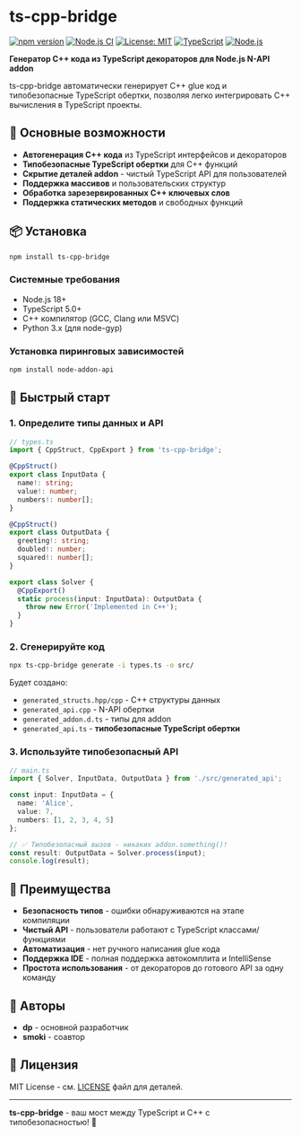 # ts-cpp-bridge

[![npm version](https://badge.fury.io/js/ts-cpp-bridge.svg)](https://badge.fury.io/js/ts-cpp-bridge)
[![Node.js CI](https://github.com/ClassicDP/ts-cpp-bridge/workflows/Node.js%20CI/badge.svg)](https://github.com/ClassicDP/ts-cpp-bridge/actions)
[![License: MIT](https://img.shields.io/badge/License-MIT-yellow.svg)](https://opensource.org/licenses/MIT)
[![TypeScript](https://img.shields.io/badge/TypeScript-5.7+-blue.svg)](https://www.typescriptlang.org/)
[![Node.js](https://img.shields.io/badge/Node.js-18+-green.svg)](https://nodejs.org/)

**Генератор C++ кода из TypeScript декораторов для Node.js N-API addon**

ts-cpp-bridge автоматически генерирует C++ glue код и типобезопасные TypeScript обертки, позволяя легко интегрировать C++ вычисления в TypeScript проекты.

## 🚀 Основные возможности

- **Автогенерация C++ кода** из TypeScript интерфейсов и декораторов
- **Типобезопасные TypeScript обертки** для C++ функций
- **Скрытие деталей addon** - чистый TypeScript API для пользователей
- **Поддержка массивов** и пользовательских структур
- **Обработка зарезервированных C++ ключевых слов**
- **Поддержка статических методов** и свободных функций

## 📦 Установка

```bash
npm install ts-cpp-bridge
```

### Системные требования

- Node.js 18+
- TypeScript 5.0+
- C++ компилятор (GCC, Clang или MSVC)
- Python 3.x (для node-gyp)

### Установка пиринговых зависимостей

```bash
npm install node-addon-api
```

## 🎯 Быстрый старт

### 1. Определите типы данных и API

```typescript
// types.ts
import { CppStruct, CppExport } from 'ts-cpp-bridge';

@CppStruct()
export class InputData {
  name!: string;
  value!: number;
  numbers!: number[];
}

@CppStruct()
export class OutputData {
  greeting!: string;
  doubled!: number;
  squared!: number[];
}

export class Solver {
  @CppExport()
  static process(input: InputData): OutputData {
    throw new Error('Implemented in C++');
  }
}
```

### 2. Сгенерируйте код

```bash
npx ts-cpp-bridge generate -i types.ts -o src/
```

Будет создано:
- `generated_structs.hpp/cpp` - C++ структуры данных
- `generated_api.cpp` - N-API обертки
- `generated_addon.d.ts` - типы для addon
- `generated_api.ts` - **типобезопасные TypeScript обертки**

### 3. Используйте типобезопасный API

```typescript
// main.ts
import { Solver, InputData, OutputData } from './src/generated_api';

const input: InputData = {
  name: 'Alice',
  value: 7,
  numbers: [1, 2, 3, 4, 5]
};

// ✅ Типобезопасный вызов - никаких addon.something()!
const result: OutputData = Solver.process(input);
console.log(result);
```

## 🎯 Преимущества

- **Безопасность типов** - ошибки обнаруживаются на этапе компиляции
- **Чистый API** - пользователи работают с TypeScript классами/функциями
- **Автоматизация** - нет ручного написания glue кода
- **Поддержка IDE** - полная поддержка автокомплита и IntelliSense
- **Простота использования** - от декораторов до готового API за одну команду

## 🤝 Авторы

- **dp** - основной разработчик
- **smoki** - соавтор

## 📄 Лицензия

MIT License - см. [LICENSE](LICENSE) файл для деталей.

---

**ts-cpp-bridge** - ваш мост между TypeScript и C++ с типобезопасностью! 🌉
